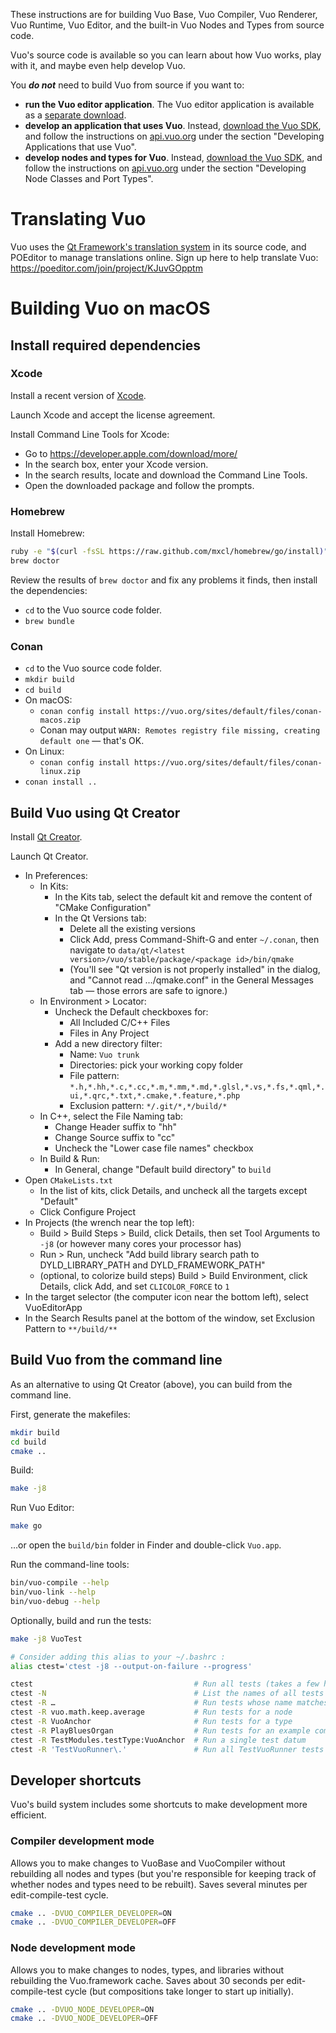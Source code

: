 These instructions are for building Vuo Base, Vuo Compiler, Vuo Renderer, Vuo Runtime, Vuo Editor, and the built-in Vuo Nodes and Types from source code.

Vuo's source code is available so you can learn about how Vuo works, play with it, and maybe even help develop Vuo.

You ***do not*** need to build Vuo from source if you want to:

   - **run the Vuo editor application**.  The Vuo editor application is available as a [separate download](https://vuo.org/download).
   - **develop an application that uses Vuo**.  Instead, [download the Vuo SDK](https://vuo.org/download), and follow the instructions on [api.vuo.org](https://api.vuo.org) under the section "Developing Applications that use Vuo".
   - **develop nodes and types for Vuo**.  Instead, [download the Vuo SDK](https://vuo.org/download), and follow the instructions on [api.vuo.org](https://api.vuo.org) under the section "Developing Node Classes and Port Types".


# Translating Vuo
Vuo uses the [Qt Framework's translation system](https://doc.qt.io/qt-5/qtlinguist-index.html) in its source code, and POEditor to manage translations online.  Sign up here to help translate Vuo: <https://poeditor.com/join/project/KJuvGOpptm>


# Building Vuo on macOS


## Install required dependencies

### Xcode

Install a recent version of [Xcode](https://developer.apple.com/xcode/).

Launch Xcode and accept the license agreement.

Install Command Line Tools for Xcode:

   - Go to https://developer.apple.com/download/more/
   - In the search box, enter your Xcode version.
   - In the search results, locate and download the Command Line Tools.
   - Open the downloaded package and follow the prompts.

### Homebrew

Install Homebrew:

```sh
ruby -e "$(curl -fsSL https://raw.github.com/mxcl/homebrew/go/install)"
brew doctor
```

Review the results of `brew doctor` and fix any problems it finds, then install the dependencies:

   - `cd` to the Vuo source code folder.
   - `brew bundle`

### Conan

   - `cd` to the Vuo source code folder.
   - `mkdir build`
   - `cd build`
   - On macOS:
      - `conan config install https://vuo.org/sites/default/files/conan-macos.zip`
      - Conan may output `WARN: Remotes registry file missing, creating default one` — that's OK.
   - On Linux:
      - `conan config install https://vuo.org/sites/default/files/conan-linux.zip`
   - `conan install ..`

## Build Vuo using Qt Creator

Install [Qt Creator](https://download.qt.io/official_releases/qtcreator/).

Launch Qt Creator.

   - In Preferences:
      - In Kits:
         - In the Kits tab, select the default kit and remove the content of "CMake Configuration"
         - In the Qt Versions tab:
            - Delete all the existing versions
            - Click Add, press Command-Shift-G and enter `~/.conan`, then navigate to `data/qt/<latest version>/vuo/stable/package/<package id>/bin/qmake`
            - (You'll see "Qt version is not properly installed" in the dialog, and "Cannot read …/qmake.conf" in the General Messages tab — those errors are safe to ignore.)
      - In Environment > Locator:
         - Uncheck the Default checkboxes for:
            - All Included C/C++ Files
            - Files in Any Project
         - Add a new directory filter:
            - Name: `Vuo trunk`
            - Directories: pick your working copy folder
            - File pattern: `*.h,*.hh,*.c,*.cc,*.m,*.mm,*.md,*.glsl,*.vs,*.fs,*.qml,*.ui,*.qrc,*.txt,*.cmake,*.feature,*.php`
            - Exclusion pattern: `*/.git/*,*/build/*`
      - In C++, select the File Naming tab:
         - Change Header suffix to "hh"
         - Change Source suffix to "cc"
         - Uncheck the "Lower case file names" checkbox
      - In Build & Run:
         - In General, change "Default build directory" to `build`
   - Open `CMakeLists.txt`
      - In the list of kits, click Details, and uncheck all the targets except "Default"
      - Click Configure Project
   - In Projects (the wrench near the top left):
      - Build > Build Steps > Build, click Details, then set Tool Arguments to `-j8` (or however many cores your processor has)
      - Run > Run, uncheck "Add build library search path to DYLD_LIBRARY_PATH and DYLD_FRAMEWORK_PATH"
      - (optional, to colorize build steps) Build > Build Environment, click Details, click Add, and set `CLICOLOR_FORCE` to `1`
   - In the target selector (the computer icon near the bottom left), select VuoEditorApp
   - In the Search Results panel at the bottom of the window, set Exclusion Pattern to `**/build/**`

## Build Vuo from the command line

As an alternative to using Qt Creator (above), you can build from the command line.

First, generate the makefiles:

```sh
mkdir build
cd build
cmake ..
```

Build:

```sh
make -j8
```

Run Vuo Editor:

```sh
make go
```

…or open the `build/bin` folder in Finder and double-click `Vuo.app`.

Run the command-line tools:

```sh
bin/vuo-compile --help
bin/vuo-link --help
bin/vuo-debug --help
```

Optionally, build and run the tests:

```sh
make -j8 VuoTest

# Consider adding this alias to your ~/.bashrc :
alias ctest='ctest -j8 --output-on-failure --progress'

ctest                                    # Run all tests (takes a few hours)
ctest -N                                 # List the names of all tests
ctest -R …                               # Run tests whose name matches the specified regex (case-sensitive)
ctest -R vuo.math.keep.average           # Run tests for a node
ctest -R VuoAnchor                       # Run tests for a type
ctest -R PlayBluesOrgan                  # Run tests for an example composition
ctest -R TestModules.testType:VuoAnchor  # Run a single test datum
ctest -R 'TestVuoRunner\.'               # Run all TestVuoRunner tests (but don't run TestVuoRunnerCocoa)
```

## Developer shortcuts
Vuo's build system includes some shortcuts to make development more efficient.

### Compiler development mode
Allows you to make changes to VuoBase and VuoCompiler without rebuilding all nodes and types (but you're responsible for keeping track of whether nodes and types need to be rebuilt).  Saves several minutes per edit-compile-test cycle.

```sh
cmake .. -DVUO_COMPILER_DEVELOPER=ON
cmake .. -DVUO_COMPILER_DEVELOPER=OFF
```

### Node development mode
Allows you to make changes to nodes, types, and libraries without rebuilding the Vuo.framework cache.  Saves about 30 seconds per edit-compile-test cycle (but compositions take longer to start up initially).

```sh
cmake .. -DVUO_NODE_DEVELOPER=ON
cmake .. -DVUO_NODE_DEVELOPER=OFF
```
